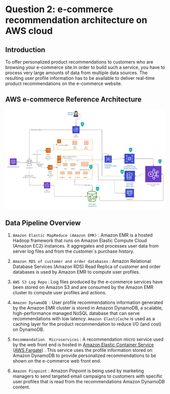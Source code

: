 #  Question 2: e-commerce recommendation architecture on AWS cloud
## Introduction
To offer personalized product recommendations to customers who are browsing your e-commerce site.In order to build such a service, you have to process very large
amounts of data from multiple data sources. The resulting user profile information has to be available to deliver real-time product recommendations on the e-commerce website.



## AWS e-commerce Reference Architecture

![Retail Demo Store Architecture](./docs/ecommerce_recommendation_aws_arch.jpg)

## Data Pipeline Overview

1. `Amazon Elastic MapReduce (Amazon EMR)` : Amazon EMR is a
hosted Hadoop framework that runs on Amazon Elastic
Compute Cloud (Amazon EC2) instances. It aggregates and
processes user data from server log files and from the
customer´s purchase history.
2. `Amazon RDS of customer and order databases` : Amazon Relational Database Services (Amazon
RDS) Read Replica of customer and order databases is
used by Amazon EMR to compute user profiles.
3. `AWS S3 Log Repo` : Log files produced by the e-commerce services 
have been stored on Amazon S3 and are consumed by the Amazon EMR cluster
to compute user profiles and actions.
4. `Amazon DynamoDB `:  User profile recommendations information generated by the Amazon EMR
cluster is stored in Amazon DynamoDB, a scalable,
high-performance managed NoSQL database that can serve
recommendations with low latency. `Amazon ElastiCache` is used as a caching layer for the product
recommendation to reduce I/O (and cost) on DynamoDB.
5. `Recommendation  Microservices` : A recommendation micro service used by the web front
end is hosted in [Amazon Elastic Container Service](https://aws.amazon.com/ecs/) ([AWS Fargate](https://aws.amazon.com/fargate/)) . This
service uses the profile information stored on Amazon
DynamoDB to provide personalized recommendations to be shown on the e-commerce web front end.

6. `Amazon Pinpoint` :  Amazon Pinpoint is being used by marketing
managers to send targeted email campaigns to customers
with specific user profiles that is read from the recommendations Amazon DynamoDB content.
